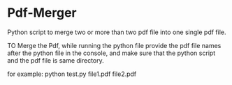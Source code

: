 # Pdf-Merger
Python script to merge two or more than two pdf file into one single pdf file.

TO Merge the Pdf, while running the python file provide the pdf file names after the python file in the console, and make sure that the python script and the pdf file is same directory.


for example:
python test.py file1.pdf file2.pdf
